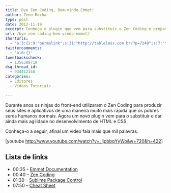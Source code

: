 ```yaml
---
title: Bye Zen Coding, Bem-vindo Emmet!
author: Zeno Rocha
type: post
date: 2012-11-19
excerpt: Conheça o plugin que vem para substituir o Zen Coding e prepare-se para se tornar um jedi!
url: /bye-zen-coding-bem-vindo-emmet/
shorturls:
  - 'a:3:{s:9:"permalink";s:31:"http://tableless.com.br/?p=7248";s:7:"tinyurl";s:26:"http://tinyurl.com/c9dlfu9";s:4:"isgd";s:19:"http://is.gd/MWdfoL";}'
twittercomments:
  - 'a:0:{}'
tweetbackscheck:
  - 1356389719
dsq_thread_id:
  - 934412148
categories:
  - Editores
  - Vídeos Tutoriais

---
```

Durante anos os ninjas do front-end utilizaram o Zen Coding para produzir seus sites e aplicativos de uma maneira muito mais rápida que os pobres seres humanos normais. Agora um novo plugin vem para o substituir e dar ainda mais agilidade no desenvolvimento de HTML e CSS.

Conheça-o a seguir, afinal um vídeo fala mais que mil palavras.

[youtube http://www.youtube.com/watch?v=_ljpbbqYyWo&w=720&h=422]

## Lista de links

  * 00:35 &#8211; [Emmet Documentation][1]
  * 00:40 &#8211; [Zen Coding][2]
  * 01:30 &#8211; [Sublime Package Control][3]
  * 07:50 &#8211; [Cheat Sheet][4]

 [1]: http://docs.emmet.io/
 [2]: http://code.google.com/p/zen-coding/
 [3]: http://wbond.net/sublime_packages/package_control
 [4]: http://docs.emmet.io/cheat-sheet/